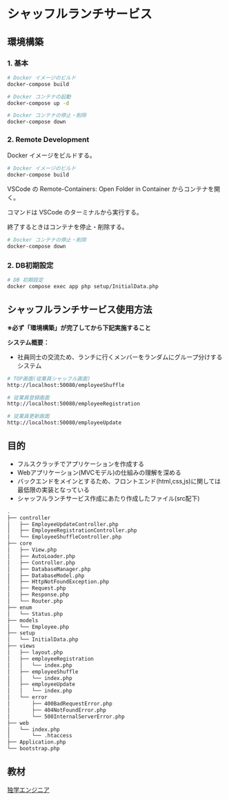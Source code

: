 # シャッフルランチサービス

## 環境構築

### 1. 基本

```bash
# Docker イメージのビルド
docker-compose build

# Docker コンテナの起動
docker-compose up -d

# Docker コンテナの停止・削除
docker-compose down
```
### 2. Remote Development

Docker イメージをビルドする。

```bash
# Docker イメージのビルド
docker-compose build
```

VSCode の Remote-Containers: Open Folder in Container からコンテナを開く。

コマンドは VSCode のターミナルから実行する。

終了するときはコンテナを停止・削除する。

```bash
# Docker コンテナの停止・削除
docker-compose down
```

### 2. DB初期設定

```bash
# DB 初期設定
docker compose exec app php setup/InitialData.php
```
## シャッフルランチサービス使用方法

**※必ず「環境構築」が完了してから下記実施すること**

**システム概要：**

* 社員同士の交流ため、ランチに行くメンバーをランダムにグループ分けするシステム

```bash
# TOP画面(従業員シャッフル画面)
http://localhost:50080/employeeShuffle

# 従業員登録画面
http://localhost:50080/employeeRegistration

# 従業員更新画面
http://localhost:50080/employeeUpdate
```

## 目的

* フルスクラッチでアプリケーションを作成する
* Webアプリケーション(MVCモデル)の仕組みの理解を深める
* バックエンドをメインとするため、フロントエンド(html,css,js)に関しては最低限の実装となっている
* シャッフルランチサービス作成にあたり作成したファイル(src配下)
```bash
.
├── controller
│   ├── EmployeeUpdateController.php
│   ├── EmployeeRegistrationController.php
│   └── EmployeeShuffleController.php
├── core
│   ├── View.php
│   ├── AutoLoader.php
│   ├── Controller.php
│   ├── DatabaseManager.php
│   ├── DatabaseModel.php
│   ├── HttpNotFoundException.php
│   ├── Request.php
│   ├── Response.php
│   └── Router.php
├── enum
│   └── Status.php
├── models
│   └── Employee.php
├── setup
│   └── InitialData.php
├── views
│   ├── layout.php
│   ├── employeeRegistration
│   │   └── index.php
│   ├── employeeShuffle
│   │   └── index.php
│   ├── employeeUpdate
│   │   └── index.php
│   └── error
│       ├── 400BadRequestError.php
│       ├── 404NotFoundError.php
│       └── 500InternalServerError.php
├── web
│   └── index.php
│       └── .htaccess
├── Application.php
└── bootstrap.php
```

## 教材

[独学エンジニア](https://dokugaku-engineer.com/)
